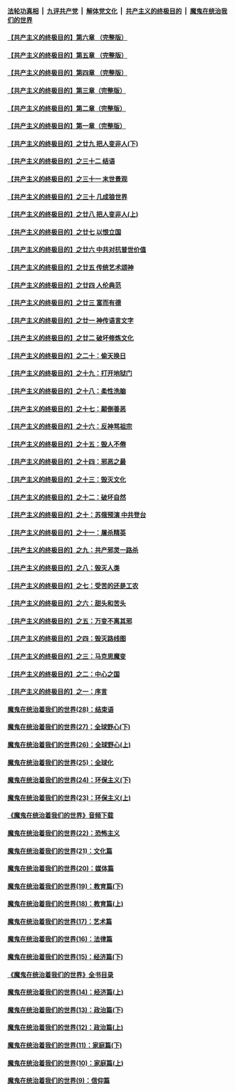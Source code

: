 ####  [法轮功真相](../../../../basic/blob/master/README.md?t=06250731) &nbsp;|&nbsp; [九评共产党](../../../../9ping.md/blob/master/README.md?t=06250731) &nbsp;|&nbsp; [解体党文化](../../../../jtdwh.md/blob/master/README.md?t=06250731)  &nbsp;|&nbsp; [共产主义的终极目的](../../../../gczydzjmd.md/blob/master/README.md?t=06250731) &nbsp;|&nbsp; [魔鬼在统治我们的世界](../../../../mgztzwmdsj.md/blob/master/README.md?t=06250731) 

#### [【共产主义的终极目的】第六章 （完整版）](../pages/nsc422/n11428913.md?t=06250731) 

#### [【共产主义的终极目的】第五章 （完整版）](../pages/nsc422/n11428912.md?t=06250731) 

#### [【共产主义的终极目的】第四章 （完整版）](../pages/nsc422/n11428907.md?t=06250731) 

#### [【共产主义的终极目的】第三章（完整版）](../pages/nsc422/n11428848.md?t=06250731) 

#### [【共产主义的终极目的】第二章（完整版）](../pages/nsc422/n11428831.md?t=06250731) 

#### [【共产主义的终极目的】第一章（完整版）](../pages/nsc422/n11417651.md?t=06250731) 

#### [【共产主义的终极目的】之廿九 把人变非人(下)](../pages/nsc422/n11344140.md?t=06250731) 

#### [【共产主义的终极目的】之三十二 结语](../pages/nsc422/n11360535.md?t=06250731) 

#### [【共产主义的终极目的】之三十一 末世景观](../pages/nsc422/n11351129.md?t=06250731) 

#### [【共产主义的终极目的】之三十 几成狼世界](../pages/nsc422/n11348280.md?t=06250731) 

#### [【共产主义的终极目的】之廿八 把人变非人(上)](../pages/nsc422/n11340492.md?t=06250731) 

#### [【共产主义的终极目的】之廿七 以恨立国](../pages/nsc422/n11336944.md?t=06250731) 

#### [【共产主义的终极目的】之廿六 中共对抗普世价值](../pages/nsc422/n11324785.md?t=06250731) 

#### [【共产主义的终极目的】之廿五 传统艺术颂神](../pages/nsc422/n11296396.md?t=06250731) 

#### [【共产主义的终极目的】之廿四 人伦典范](../pages/nsc422/n11296397.md?t=06250731) 

#### [【共产主义的终极目的】之廿三 富而有德](../pages/nsc422/n11283598.md?t=06250731) 

#### [【共产主义的终极目的】之廿一 神传语言文字](../pages/nsc422/n11263265.md?t=06250731) 

#### [【共产主义的终极目的】之廿二 破坏修炼文化](../pages/nsc422/n11245728.md?t=06250731) 

#### [【共产主义的终极目的】之二十：偷天换日](../pages/nsc422/n11238846.md?t=06250731) 

#### [【共产主义的终极目的】之十九：打开地狱门](../pages/nsc422/n11206376.md?t=06250731) 

#### [【共产主义的终极目的】之十八：柔性洗脑](../pages/nsc422/n11199994.md?t=06250731) 

#### [【共产主义的终极目的】之十七：颠倒善恶](../pages/nsc422/n11179782.md?t=06250731) 

#### [【共产主义的终极目的】之十六：反神骂祖宗](../pages/nsc422/n11166798.md?t=06250731) 

#### [【共产主义的终极目的】之十五：毁人不倦](../pages/nsc422/n11166792.md?t=06250731) 

#### [【共产主义的终极目的】之十四：邪恶之最](../pages/nsc422/n11150249.md?t=06250731) 

#### [【共产主义的终极目的】之十三：毁灭文化](../pages/nsc422/n11135227.md?t=06250731) 

#### [【共产主义的终极目的】之十二：破坏自然](../pages/nsc422/n11135214.md?t=06250731) 

#### [【共产主义的终极目的】之十：苏俄预演 中共登台](../pages/nsc422/n11118424.md?t=06250731) 

#### [【共产主义的终极目的】之十一：屠杀精英](../pages/nsc422/n11118442.md?t=06250731) 

#### [【共产主义的终极目的】之九：共产邪灵一路杀](../pages/nsc422/n11114139.md?t=06250731) 

#### [【共产主义的终极目的】之八：毁灭人类](../pages/nsc422/n11108503.md?t=06250731) 

#### [【共产主义的终极目的】之七：受苦的还是工农](../pages/nsc422/n11101809.md?t=06250731) 

#### [【共产主义的终极目的】之六：甜头和苦头](../pages/nsc422/n11096971.md?t=06250731) 

#### [【共产主义的终极目的】之五：万变不离其邪](../pages/nsc422/n11091285.md?t=06250731) 

#### [【共产主义的终极目的】之四：毁灭路线图](../pages/nsc422/n11086284.md?t=06250731) 

#### [【共产主义的终极目的】之三：马克思魔变](../pages/nsc422/n11061941.md?t=06250731) 

#### [【共产主义的终极目的】之二：中心之国](../pages/nsc422/n11047728.md?t=06250731) 

#### [【共产主义的终极目的】之一：序言](../pages/nsc422/n11086077.md?t=06250731) 

#### [魔鬼在统治着我们的世界(28)：结束语](../pages/nsc422/n10936246.md?t=06250731) 

#### [魔鬼在统治着我们的世界(27)：全球野心(下)](../pages/nsc422/n10928319.md?t=06250731) 

#### [魔鬼在统治着我们的世界(26)：全球野心(上)](../pages/nsc422/n10900318.md?t=06250731) 

#### [魔鬼在统治着我们的世界(25)：全球化](../pages/nsc422/n10788205.md?t=06250731) 

#### [魔鬼在统治着我们的世界(24)：环保主义(下)](../pages/nsc422/n10695307.md?t=06250731) 

#### [魔鬼在统治着我们的世界(23)：环保主义(上)](../pages/nsc422/n10688613.md?t=06250731) 

#### [《魔鬼在统治着我们的世界》音频下载](../pages/nsc422/n10635553.md?t=06250731) 

#### [魔鬼在统治着我们的世界(22)：恐怖主义](../pages/nsc422/n10614727.md?t=06250731) 

#### [魔鬼在统治着我们的世界(21)：文化篇](../pages/nsc422/n10597706.md?t=06250731) 

#### [魔鬼在统治着我们的世界(20)：媒体篇](../pages/nsc422/n10586579.md?t=06250731) 

#### [魔鬼在统治着我们的世界(19)：教育篇(下)](../pages/nsc422/n10564808.md?t=06250731) 

#### [魔鬼在统治着我们的世界(18)：教育篇(上)](../pages/nsc422/n10526970.md?t=06250731) 

#### [魔鬼在统治着我们的世界(17)：艺术篇](../pages/nsc422/n10499093.md?t=06250731) 

#### [魔鬼在统治着我们的世界(16)：法律篇](../pages/nsc422/n10485969.md?t=06250731) 

#### [魔鬼在统治着我们的世界(15)：经济篇(下)](../pages/nsc422/n10469975.md?t=06250731) 

#### [《魔鬼在统治着我们的世界》全书目录](../pages/nsc422/n10464261.md?t=06250731) 

#### [魔鬼在统治着我们的世界(14)：经济篇(上)](../pages/nsc422/n10457370.md?t=06250731) 

#### [魔鬼在统治着我们的世界(13)：政治篇(下)](../pages/nsc422/n10448270.md?t=06250731) 

#### [魔鬼在统治着我们的世界(12)：政治篇(上)](../pages/nsc422/n10444576.md?t=06250731) 

#### [魔鬼在统治着我们的世界(11)：家庭篇(下)](../pages/nsc422/n10440961.md?t=06250731) 

#### [魔鬼在统治着我们的世界(10)：家庭篇(上)](../pages/nsc422/n10435448.md?t=06250731) 

#### [魔鬼在统治着我们的世界(9)：信仰篇](../pages/nsc422/n10432159.md?t=06250731) 

